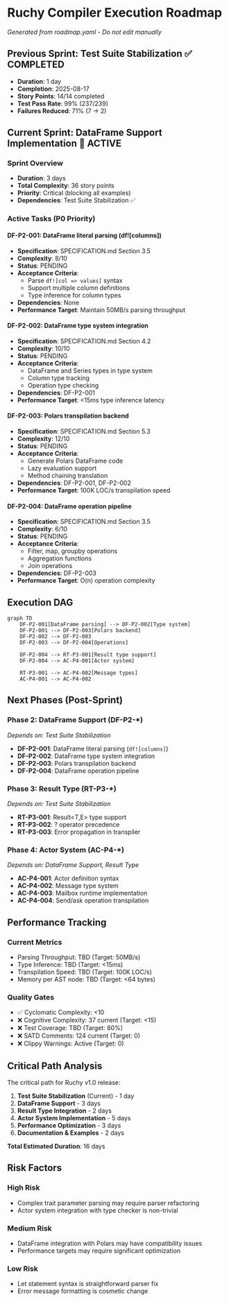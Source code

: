 # Ruchy Compiler Execution Roadmap
*Generated from roadmap.yaml - Do not edit manually*

## Previous Sprint: Test Suite Stabilization ✅ COMPLETED
- **Duration**: 1 day
- **Completion**: 2025-08-17
- **Story Points**: 14/14 completed
- **Test Pass Rate**: 99% (237/239)
- **Failures Reduced**: 71% (7 → 2)

## Current Sprint: DataFrame Support Implementation 🚀 ACTIVE

### Sprint Overview
- **Duration**: 3 days
- **Total Complexity**: 36 story points
- **Priority**: Critical (blocking all examples)
- **Dependencies**: Test Suite Stabilization ✅

### Active Tasks (P0 Priority)

#### DF-P2-001: DataFrame literal parsing (df![columns])
- **Specification**: SPECIFICATION.md Section 3.5
- **Complexity**: 8/10
- **Status**: PENDING
- **Acceptance Criteria**:
  - Parse `df![col => values]` syntax
  - Support multiple column definitions
  - Type inference for column types
- **Dependencies**: None
- **Performance Target**: Maintain 50MB/s parsing throughput

#### DF-P2-002: DataFrame type system integration
- **Specification**: SPECIFICATION.md Section 4.2
- **Complexity**: 10/10
- **Status**: PENDING
- **Acceptance Criteria**:
  - DataFrame and Series types in type system
  - Column type tracking
  - Operation type checking
- **Dependencies**: DF-P2-001
- **Performance Target**: <15ms type inference latency

#### DF-P2-003: Polars transpilation backend
- **Specification**: SPECIFICATION.md Section 5.3
- **Complexity**: 12/10
- **Status**: PENDING
- **Acceptance Criteria**:
  - Generate Polars DataFrame code
  - Lazy evaluation support
  - Method chaining translation
- **Dependencies**: DF-P2-001, DF-P2-002
- **Performance Target**: 100K LOC/s transpilation speed

#### DF-P2-004: DataFrame operation pipeline
- **Specification**: SPECIFICATION.md Section 3.5
- **Complexity**: 6/10
- **Status**: PENDING
- **Acceptance Criteria**:
  - Filter, map, groupby operations
  - Aggregation functions
  - Join operations
- **Dependencies**: DF-P2-003
- **Performance Target**: O(n) operation complexity

## Execution DAG

```mermaid
graph TD
    DF-P2-001[DataFrame parsing] --> DF-P2-002[Type system]
    DF-P2-001 --> DF-P2-003[Polars backend]
    DF-P2-002 --> DF-P2-003
    DF-P2-003 --> DF-P2-004[Operations]
    
    DF-P2-004 --> RT-P3-001[Result type support]
    DF-P2-004 --> AC-P4-001[Actor system]
    
    RT-P3-001 --> AC-P4-002[Message types]
    AC-P4-001 --> AC-P4-002
```

## Next Phases (Post-Sprint)

### Phase 2: DataFrame Support (DF-P2-*)
*Depends on: Test Suite Stabilization*

- **DF-P2-001**: DataFrame literal parsing (`df![columns]`)
- **DF-P2-002**: DataFrame type system integration  
- **DF-P2-003**: Polars transpilation backend
- **DF-P2-004**: DataFrame operation pipeline

### Phase 3: Result Type (RT-P3-*)
*Depends on: Test Suite Stabilization*

- **RT-P3-001**: Result<T,E> type support
- **RT-P3-002**: ? operator precedence
- **RT-P3-003**: Error propagation in transpiler

### Phase 4: Actor System (AC-P4-*)
*Depends on: DataFrame Support, Result Type*

- **AC-P4-001**: Actor definition syntax
- **AC-P4-002**: Message type system
- **AC-P4-003**: Mailbox runtime implementation
- **AC-P4-004**: Send/ask operation transpilation

## Performance Tracking

### Current Metrics
- Parsing Throughput: TBD (Target: 50MB/s)
- Type Inference: TBD (Target: <15ms)  
- Transpilation Speed: TBD (Target: 100K LOC/s)
- Memory per AST node: TBD (Target: <64 bytes)

### Quality Gates
- ✅ Cyclomatic Complexity: <10
- ❌ Cognitive Complexity: 37 current (Target: <15)
- ❌ Test Coverage: TBD (Target: 80%)
- ❌ SATD Comments: 124 current (Target: 0)
- ❌ Clippy Warnings: Active (Target: 0)

## Critical Path Analysis

The critical path for Ruchy v1.0 release:
1. **Test Suite Stabilization** (Current) - 1 day
2. **DataFrame Support** - 3 days  
3. **Result Type Integration** - 2 days
4. **Actor System Implementation** - 5 days
5. **Performance Optimization** - 3 days
6. **Documentation & Examples** - 2 days

**Total Estimated Duration**: 16 days

## Risk Factors

### High Risk
- Complex trait parameter parsing may require parser refactoring
- Actor system integration with type checker is non-trivial

### Medium Risk  
- DataFrame integration with Polars may have compatibility issues
- Performance targets may require significant optimization

### Low Risk
- Let statement syntax is straightforward parser fix
- Error message formatting is cosmetic change